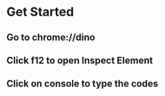 # Get Started
## Go to chrome://dino
## Click f12 to open Inspect Element
## Click on console to type the codes
